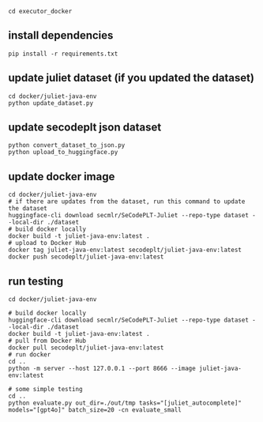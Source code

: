 ```shell
cd executor_docker
```
## install dependencies

```shell
pip install -r requirements.txt
```

## update juliet dataset (if you updated the dataset)

```shell
cd docker/juliet-java-env
python update_dataset.py
```

## update secodeplt json dataset

```shell
python convert_dataset_to_json.py
python upload_to_huggingface.py
```

## update docker image

```shell
cd docker/juliet-java-env
# if there are updates from the dataset, run this command to update the dataset
huggingface-cli download secmlr/SeCodePLT-Juliet --repo-type dataset --local-dir ./dataset
# build docker locally
docker build -t juliet-java-env:latest .
# upload to Docker Hub
docker tag juliet-java-env:latest secodeplt/juliet-java-env:latest
docker push secodeplt/juliet-java-env:latest
```

## run testing

```shell
cd docker/juliet-java-env

# build docker locally
huggingface-cli download secmlr/SeCodePLT-Juliet --repo-type dataset --local-dir ./dataset
docker build -t juliet-java-env:latest .
# pull from Docker Hub
docker pull secodeplt/juliet-java-env:latest
# run docker
cd ..
python -m server --host 127.0.0.1 --port 8666 --image juliet-java-env:latest

# some simple testing
cd ..
python evaluate.py out_dir=./out/tmp tasks="[juliet_autocomplete]" models="[gpt4o]" batch_size=20 -cn evaluate_small
```